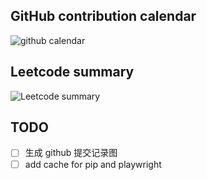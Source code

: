 ## GitHub contribution calendar
![github calendar]()

## Leetcode summary
![Leetcode summary](https://s2.loli.net/2022/01/12/r9xK5qCfUSgXe3a.png)

## TODO
- [ ] 生成 github 提交记录图
- [ ] add cache for pip and playwright

